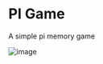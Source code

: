# PI Game
A simple pi memory game


![image](https://user-images.githubusercontent.com/66825034/211857263-1776d470-a602-41bf-bc84-af890e613bcf.png)
